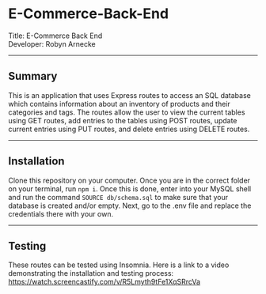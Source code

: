 # E-Commerce-Back-End

Title: E-Commerce Back End   
Developer: Robyn Arnecke    

---

## Summary 

This is an application that uses Express routes to access an SQL database which contains information about an inventory of products and their categories and tags. The routes allow the user to view the current tables using GET routes, add entries to the tables using POST routes, update current entries using PUT routes, and delete entries using DELETE routes.

--- 

## Installation

Clone this repository on your computer. Once you are in the correct folder on your terminal, run `npm i`. Once this is done, enter into your MySQL shell and run the command `SOURCE db/schema.sql` to make sure that your database is created and/or empty. Next, go to the .env file and replace the credentials there with your own. 

--- 

## Testing 

These routes can be tested using Insomnia. Here is a link to a video demonstrating the installation and testing process: https://watch.screencastify.com/v/R5Lmyth9tFe1XqSRrcVa